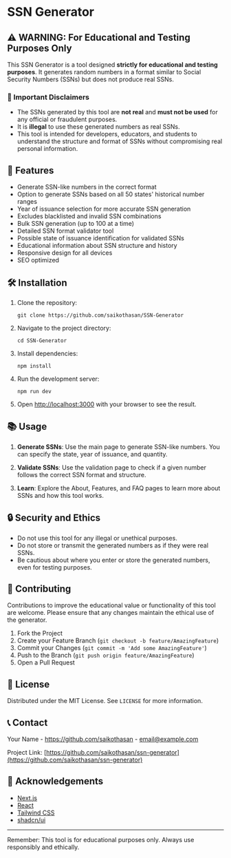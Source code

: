 # SSN Generator

## ⚠️ WARNING: For Educational and Testing Purposes Only

This SSN Generator is a tool designed **strictly for educational and testing purposes**. It generates random numbers in a format similar to Social Security Numbers (SSNs) but does not produce real SSNs.

### 🚫 Important Disclaimers

- The SSNs generated by this tool are **not real** and **must not be used** for any official or fraudulent purposes.
- It is **illegal** to use these generated numbers as real SSNs.
- This tool is intended for developers, educators, and students to understand the structure and format of SSNs without compromising real personal information.

## 🚀 Features

- Generate SSN-like numbers in the correct format
- Option to generate SSNs based on all 50 states' historical number ranges
- Year of issuance selection for more accurate SSN generation
- Excludes blacklisted and invalid SSN combinations
- Bulk SSN generation (up to 100 at a time)
- Detailed SSN format validator tool
- Possible state of issuance identification for validated SSNs
- Educational information about SSN structure and history
- Responsive design for all devices
- SEO optimized

## 🛠 Installation

1. Clone the repository:
   ```
   git clone https://github.com/saikothasan/SSN-Generator
   ```

2. Navigate to the project directory:
   ```
   cd SSN-Generator
   ```

3. Install dependencies:
   ```
   npm install
   ```

4. Run the development server:
   ```
   npm run dev
   ```

5. Open [http://localhost:3000](http://localhost:3000) with your browser to see the result.

## 📚 Usage

1. **Generate SSNs**: Use the main page to generate SSN-like numbers. You can specify the state, year of issuance, and quantity.

2. **Validate SSNs**: Use the validation page to check if a given number follows the correct SSN format and structure.

3. **Learn**: Explore the About, Features, and FAQ pages to learn more about SSNs and how this tool works.

## 🔒 Security and Ethics

- Do not use this tool for any illegal or unethical purposes.
- Do not store or transmit the generated numbers as if they were real SSNs.
- Be cautious about where you enter or store the generated numbers, even for testing purposes.

## 🤝 Contributing

Contributions to improve the educational value or functionality of this tool are welcome. Please ensure that any changes maintain the ethical use of the generator.

1. Fork the Project
2. Create your Feature Branch (`git checkout -b feature/AmazingFeature`)
3. Commit your Changes (`git commit -m 'Add some AmazingFeature'`)
4. Push to the Branch (`git push origin feature/AmazingFeature`)
5. Open a Pull Request

## 📄 License

Distributed under the MIT License. See `LICENSE` for more information.

## 📞 Contact

Your Name - https://github.com/saikothasan - email@example.com

Project Link: [https://github.com/saikothasan/ssn-generator](https://github.com/saikothasan/ssn-generator)

## 🙏 Acknowledgements

- [Next.js](https://nextjs.org/)
- [React](https://reactjs.org/)
- [Tailwind CSS](https://tailwindcss.com/)
- [shadcn/ui](https://ui.shadcn.com/)

---

Remember: This tool is for educational purposes only. Always use responsibly and ethically.

